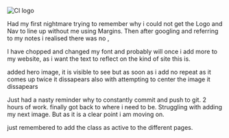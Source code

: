 ![CI logo](https://codeinstitute.s3.amazonaws.com/fullstack/ci_logo_small.png)

Had my first nightmare trying to remember why i could not get the Logo and Nav to line up without me using Margins. Then after googling and referring to my notes i realised there was no , 

I have chopped and changed my font and probably will once i add more to my website, as i want the text to reflect on the kind of site this is.

added hero image, it is visible to see but as soon as i add no repeat as it comes up twice it dissapears also with attempting to center the image it dissapears

Just had a nasty reminder why to constantly commit and push to git. 2 hours of work.
finally got back to where i need to be. Struggling with adding my next image. But as it is a clear point i am moving on.

just remembered to add the class as active to the different pages.

